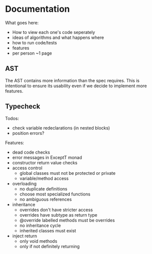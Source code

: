 # Documentation

What goes here:

- How to view each one's code seperately
- ideas of algorithms and what happens where
- how to run code/tests
- features
- per person ~1 page

## AST

The AST contains more information than the spec requires.
This is intentional to ensure its usability even if we decide to implement more features.

## Typecheck

Todos:

- check variable redeclarations (in nested blocks)
- position errors?

Features:

- dead code checks
- error messages in ExceptT monad
- constructor return value checks
- access control
  - global classes must not be protected or private
  - variable/method access
- overloading
  - no duplicate definitions
  - choose most specialized functions
  - no ambiguous references
- inheritance
  - overrides don't have stricter access
  - overrides have subtype as return type
  - @override labelled methods must be overrides
  - no inheritance cycle
  - inherited classes must exist
- inject return
  - only void methods
  - only if not definitely returning
